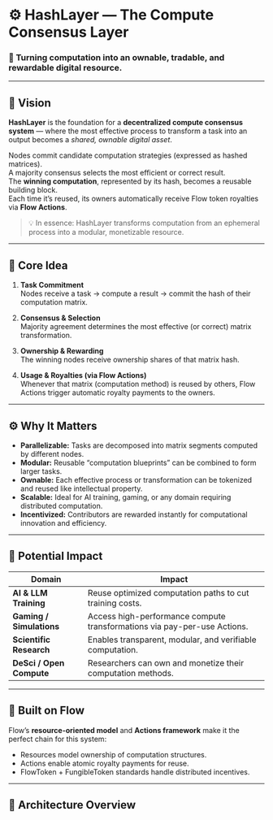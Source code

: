 # ⚙️ HashLayer — The Compute Consensus Layer

### 🧠 Turning computation into an ownable, tradable, and rewardable digital resource.

---

## 🚀 Vision

**HashLayer** is the foundation for a **decentralized compute consensus system** — where the most effective process to transform a task into an output becomes a *shared, ownable digital asset*.

Nodes commit candidate computation strategies (expressed as hashed matrices).  
A majority consensus selects the most efficient or correct result.  
The **winning computation**, represented by its hash, becomes a reusable building block.  
Each time it’s reused, its owners automatically receive Flow token royalties via **Flow Actions**.

> 💡 In essence: HashLayer transforms computation from an ephemeral process into a modular, monetizable resource.

---

## 🧩 Core Idea

1. **Task Commitment**  
   Nodes receive a task → compute a result → commit the hash of their computation matrix.

2. **Consensus & Selection**  
   Majority agreement determines the most effective (or correct) matrix transformation.

3. **Ownership & Rewarding**  
   The winning nodes receive ownership shares of that matrix hash.

4. **Usage & Royalties (via Flow Actions)**  
   Whenever that matrix (computation method) is reused by others, Flow Actions trigger automatic royalty payments to the owners.

---

## ⚙️ Why It Matters

- **Parallelizable:** Tasks are decomposed into matrix segments computed by different nodes.  
- **Modular:** Reusable “computation blueprints” can be combined to form larger tasks.  
- **Ownable:** Each effective process or transformation can be tokenized and reused like intellectual property.  
- **Scalable:** Ideal for AI training, gaming, or any domain requiring distributed computation.  
- **Incentivized:** Contributors are rewarded instantly for computational innovation and efficiency.

---

## 🔬 Potential Impact

| Domain | Impact |
|---------|--------|
| **AI & LLM Training** | Reuse optimized computation paths to cut training costs. |
| **Gaming / Simulations** | Access high-performance compute transformations via pay-per-use Actions. |
| **Scientific Research** | Enables transparent, modular, and verifiable computation. |
| **DeSci / Open Compute** | Researchers can own and monetize their computation methods. |

---

## 🔗 Built on Flow

Flow’s **resource-oriented model** and **Actions framework** make it the perfect chain for this system:
- Resources model ownership of computation structures.
- Actions enable atomic royalty payments for reuse.
- FlowToken + FungibleToken standards handle distributed incentives.

---

## 🧱 Architecture Overview
